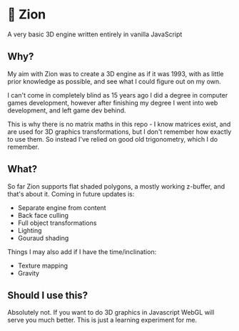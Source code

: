 # 🧊 Zion

A very basic 3D engine written entirely in vanilla JavaScript

## Why?

My aim with Zion was to create a 3D engine as if it was 1993, with as little prior knowledge as possible, and see what I could figure out on my own.

I can't come in completely blind as 15 years ago I did a degree in computer games development, however after finishing my degree I went into web development, and left game dev behind.

This is why there is no matrix maths in this repo - I know matrices exist, and are used for 3D graphics transformations, but I don't remember how exactly to use them. So instead I've relied on good old trigonometry, which I do remember.


## What?

So far Zion supports flat shaded polygons, a mostly working z-buffer, and that's about it. Coming in future updates is:

 - Separate engine from content
 - Back face culling
 - Full object transformations
 - Lighting
 - Gouraud shading

Things I may also add if I have the time/inclination:

 - Texture mapping
 - Gravity


## Should I use this?

Absolutely not. If you want to do 3D graphics in Javascript WebGL will serve you much better. This is just a learning experiment for me.
